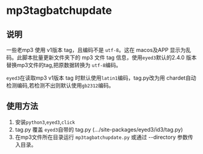 # mp3tagbatchupdate
## 说明
一些老mp3 使用 v1版本 tag，且编码不是 `utf-8`。这在 macos及APP 显示为乱码。此脚本批量更新文件夹下的 mp3 文件 tag 信息，使用`eyed3`默认的2.4.0 版本替换mp3文件的tag,把原数据转换为 `utf-8`编码。

`eyed3`在读取mp3 v1版本 tag 时默认使用`latin1`编码，tag.py改为用 chardet自动检测编码,若检测不出则默认使用`gb2312`编码。

## 使用方法
1. 安装`python3`,`eyed3`,`click`
2. tag.py 覆盖 `eyed3`自带的 tag.py (.../site-packages/eyed3/id3/tag.py)
3. 在mp3文件所在目录运行 `mp3tagbatchupdate.py` 或通过 --directory 参数传入目录。



